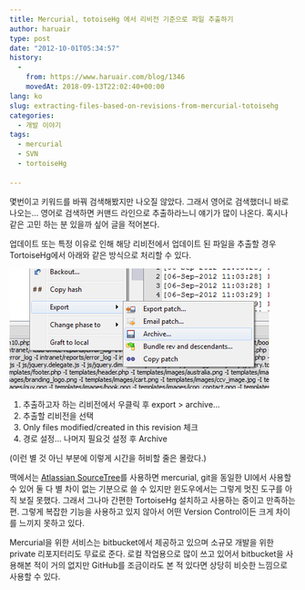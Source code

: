 ```yaml
---
title: Mercurial, totoiseHg 에서 리비전 기준으로 파일 추출하기
author: haruair
type: post
date: "2012-10-01T05:34:57"
history:
  - 
    from: https://www.haruair.com/blog/1346
    movedAt: 2018-09-13T22:02:40+00:00
lang: ko
slug: extracting-files-based-on-revisions-from-mercurial-totoisehg
categories:
  - 개발 이야기
tags:
  - mercurial
  - SVN
  - tortoiseHg

---
```

몇번이고 키워드를 바꿔 검색해봤지만 나오질 않았다. 그래서 영어로 검색했더니 바로 나오는&#8230; 영어로 검색하면 커맨드 라인으로 추출하라느니 얘기가 많이 나온다. 혹시나 같은 고민 하는 분 있을까 싶어 글을 적어본다.

업데이트 또는 특정 이유로 인해 해당 리비전에서 업데이트 된 파일을 추출할 경우 TortoiseHg에서 아래와 같은 방식으로 처리할 수 있다.

![screenshot](archive.png)

  1. 추출하고자 하는 리비전에서 우클릭 후 export > archive&#8230;
  2. 추출할 리비전을 선택
  3. Only files modified/created in this revision 체크
  4. 경로 설정&#8230; 나머지 필요것 설정 후 Archive

(이런 별 것 아닌 부분에 이렇게 시간을 허비할 줄은 몰랐다.)

맥에서는 <a href="www.sourcetreeapp.com" target="_blank">Atlassian SourceTree</a>를 사용하면 mercurial, git을 동일한 UI에서 사용할 수 있어 둘 다 별 차이 없는 기분으로 쓸 수 있지만 윈도우에서는 그렇게 멋진 도구를 아직 보질 못했다. 그래서 그나마 간편한 TortoiseHg 설치하고 사용하는 중이고 만족하는 편. 그렇게 복잡한 기능을 사용하고 있지 않아서 어떤 Version Control이든 크게 차이를 느끼지 못하고 있다.

Mercurial을 위한 서비스는 bitbucket에서 제공하고 있으며 소규모 개발을 위한 private 리포지터리도 무료로 준다. 로컬 작업용으로 많이 쓰고 있어서 bitbucket을 사용해본 적이 거의 없지만 GitHub를 조금이라도 본 적 있다면 상당히 비슷한 느낌으로 사용할 수 있다.
